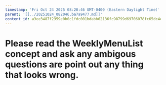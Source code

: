 ```yaml
---
timestamp: 'Fri Oct 24 2025 08:20:46 GMT-0400 (Eastern Daylight Time)'
parent: '[[../20251024_082046.ba7a9477.md]]'
content_id: a3ee3487f2959e0b0c1fdc001bdabb62136fc98799d69706078fc65dc4edf2c2
---
```


# Please read the WeeklyMenuList concept and ask any ambigous questions are point out any thing that looks wrong.
